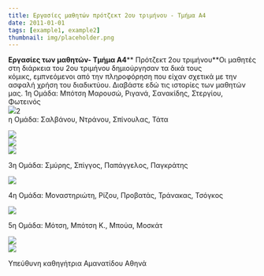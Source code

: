 ```yaml
---
title: Εργασίες μαθητών πρότζεκτ 2ου τριμήνου - Τμήμα Α4
date: 2011-01-01
tags: [example1, example2]
thumbnail: img/placeholder.png
---
```

**Εργασίες των μαθητών- Τμήμα Α4**** Πρότζεκτ 2ου τριμήνου**Οι μαθητές στη διάρκεια του 2ου τριμήνου δημιούργησαν τα δικά τους κόμικς, εμπνεόμενοι από την πληροφόρηση που είχαν σχετικά με την ασφαλή χρήση του διαδικτύου. Διαβάστε εδώ τις ιστορίες των μαθητών μας. 
1η Ομάδα: Μπότση Μαρουσώ, Ριγανά, Σανακίδης, Στεργίου, Φωτεινός  
![](http://4.bp.blogspot.com/-lYFPQ111LnA/VTkbEwrTupI/AAAAAAAAAU4/oqtlK-TXgNk/s1600/%CE%9F%CE%BC%CE%B1%CE%B4%CE%B9%CE%BA%CE%AE%2B%CE%B5%CF%81%CE%B3%CE%B1%CF%83%CE%AF%CE%B1%2B%CE%92%CE%84%CF%84%CF%81%CE%B9%CE%BC%CE%AE%CE%BD%CE%BF%CF%85%2B-%2B%CE%9C%CF%80%CF%8C%CF%84%CF%83%CE%B7%2B%CE%9C%CE%B1%CF%81%CE%BF%CF%85%CF%83%CF%8E%2C%2B%CE%A1%CE%B9%CE%B3%CE%B1%CE%BD%CE%AC%2C%2B%CE%A3%CE%B1%CE%BD%CE%B1%CE%BA%CE%AF%CE%B4%CE%B7%CF%82%2C%2B%CE%A3%CF%84%CE%B5%CF%81%CE%B3%CE%AF%CE%BF%CF%85%2C%2B%CE%A6%CF%89%CF%84%CE%B5%CE%B9%CE%BD%CF%8C%CF%82.png)2  
η Ομάδα: Σαλβάνου, Ντράνου, Σπίνουλας, Τάτα 

![](http://4.bp.blogspot.com/-MJ_Rej9s264/VTkbkJZohUI/AAAAAAAAAVA/9PePuE6zBc8/s1600/%CE%9F%CE%BC%CE%B1%CE%B4%CE%B9%CE%BA%CE%AE%2B%CE%B5%CF%81%CE%B3%CE%B1%CF%83%CE%AF%CE%B1%2B%CE%92%CE%84%CF%84%CF%81%CE%B9%CE%BC%CE%AE%CE%BD%CE%BF%CF%85%2B-%2B%CE%A3%CE%B1%CE%BB%CE%B2%CE%AC%CE%BD%CE%BF%CF%85%2C%2B%CE%9D%CF%84%CF%81%CE%AC%CE%BD%CE%BF%CF%85%2C%2B%CE%A3%CF%80%CE%AF%CE%BD%CE%BF%CF%85%CE%BB%CE%B1%CF%82%2C%2B%CE%A4%CE%AC%CF%84%CE%B1%2B1.png)  
![](http://2.bp.blogspot.com/-DuyhnggCjrY/VTkbyJaPYKI/AAAAAAAAAVI/tyAf_jqSqaw/s1600/%CE%9F%CE%BC%CE%B1%CE%B4%CE%B9%CE%BA%CE%AE%2B%CE%B5%CF%81%CE%B3%CE%B1%CF%83%CE%AF%CE%B1%2B%CE%92%CE%84%CF%84%CF%81%CE%B9%CE%BC%CE%AE%CE%BD%CE%BF%CF%85%2B-%2B%CE%A3%CE%B1%CE%BB%CE%B2%CE%AC%CE%BD%CE%BF%CF%85%2C%2B%CE%9D%CF%84%CF%81%CE%AC%CE%BD%CE%BF%CF%85%2C%2B%CE%A3%CF%80%CE%AF%CE%BD%CE%BF%CF%85%CE%BB%CE%B1%CF%82%2C%2B%CE%A4%CE%AC%CF%84%CE%B1%2B2.png)  
![](http://2.bp.blogspot.com/-3S4Ia7i_1x4/VTkcRPYi6yI/AAAAAAAAAVQ/HzAu3GhcVoQ/s1600/%CE%9F%CE%BC%CE%B1%CE%B4%CE%B9%CE%BA%CE%AE%2B%CE%B5%CF%81%CE%B3%CE%B1%CF%83%CE%AF%CE%B1%2B%CE%92%CE%84%CF%84%CF%81%CE%B9%CE%BC%CE%AE%CE%BD%CE%BF%CF%85%2B-%2B%CE%A3%CE%B1%CE%BB%CE%B2%CE%AC%CE%BD%CE%BF%CF%85%2C%2B%CE%9D%CF%84%CF%81%CE%AC%CE%BD%CE%BF%CF%85%2C%2B%CE%A3%CF%80%CE%AF%CE%BD%CE%BF%CF%85%CE%BB%CE%B1%CF%82%2C%2B%CE%A4%CE%AC%CF%84%CE%B1%2B3.png)   

3η Ομάδα: Σμύρης, Σπίγγος, Παπάγγελος, Παγκράτης  

![](http://1.bp.blogspot.com/-UgBd8uvjq-M/VTkdCshCJxI/AAAAAAAAAVY/FYkA4GkngIA/s1600/%CE%9F%CE%BC%CE%B1%CE%B4%CE%B9%CE%BA%CE%AE%2B%CE%B5%CF%81%CE%B3%CE%B1%CF%83%CE%AF%CE%B1%2B%CE%92%CE%84%CF%84%CF%81%CE%B9%CE%BC%CE%AE%CE%BD%CE%BF%CF%85%2B-%2B%CE%A3%CE%BC%CF%8D%CF%81%CE%B7%CF%82%2C%2B%CE%A3%CF%80%CE%AF%CE%B3%CE%B3%CE%BF%CF%82%2C%2B%CE%A0%CE%B1%CF%80%CE%AC%CE%B3%CE%B3%CE%B5%CE%BB%CE%BF%CF%82%2C%2B%CE%A0%CE%B1%CE%B3%CE%BA%CF%81%CE%AC%CF%84%CE%B7%CF%82.png)   

4η Ομάδα: Μοναστηριώτη, Ρίζου, Προβατάς, Τράνακας, Τσόγκος  

![](http://2.bp.blogspot.com/-f8rhiiLms_w/VTkdWzYMsrI/AAAAAAAAAVg/19e_2DVlHZM/s1600/%CE%9F%CE%BC%CE%B1%CE%B4%CE%B9%CE%BA%CE%AE%2B%CE%B5%CF%81%CE%B3%CE%B1%CF%83%CE%AF%CE%B1%2B%CE%92%CE%84%CF%84%CF%81%CE%B9%CE%BC%CE%AE%CE%BD%CE%BF%CF%85%2B-%CE%9C%CE%BF%CE%BD%CE%B1%CF%83%CF%84%CE%B7%CF%81%CE%B9%CF%8E%CF%84%CE%B7%2C%2B%CE%A1%CE%AF%CE%B6%CE%BF%CF%85%2C%2B%CE%A0%CF%81%CE%BF%CE%B2%CE%B1%CF%84%CE%AC%CF%82%2C%2B%CE%A4%CF%81%CE%AC%CE%BD%CE%B1%CE%BA%CE%B1%CF%82%2B%CE%A4%CF%83%CF%8C%CE%B3%CE%BA%CE%BF%CF%82.png)  

5η Ομάδα: Μότση, Μπότση Κ., Μπούα, Μοσκάτ  
  
	
![](http://4.bp.blogspot.com/-lJhpOE5o9ug/VTkdvBlp_JI/AAAAAAAAAVo/5BaDWUmU8i4/s1600/%CE%9F%CE%BC%CE%B1%CE%B4%CE%B9%CE%BA%CE%AE%2B%CE%B5%CF%81%CE%B3%CE%B1%CF%83%CE%AF%CE%B1%2B%CE%92%CE%84%CF%84%CF%81%CE%B9%CE%BC%CE%AE%CE%BD%CE%BF%CF%85%2B-%CE%9C%CF%8C%CF%84%CF%83%CE%B7%2C%2B%CE%9C%CF%80%CF%8C%CF%84%CF%83%CE%B7%2B%CE%9A.%2C%2B%CE%9C%CF%80%CE%BF%CF%8D%CE%B1%2C%2B%CE%9C%CE%BF%CF%83%CE%BA%CE%AC%CF%84%2B1.png)  
![](http://1.bp.blogspot.com/-vY1LpEL2mA0/VTkd4UV_nYI/AAAAAAAAAVw/hQr09AfulnY/s1600/%CE%9F%CE%BC%CE%B1%CE%B4%CE%B9%CE%BA%CE%AE%2B%CE%B5%CF%81%CE%B3%CE%B1%CF%83%CE%AF%CE%B1%2B%CE%92%CE%84%CF%84%CF%81%CE%B9%CE%BC%CE%AE%CE%BD%CE%BF%CF%85%2B-%CE%9C%CF%8C%CF%84%CF%83%CE%B7%2C%2B%CE%9C%CF%80%CF%8C%CF%84%CF%83%CE%B7%2B%CE%9A.%2C%2B%CE%9C%CF%80%CE%BF%CF%8D%CE%B1%2C%2B%CE%9C%CE%BF%CF%83%CE%BA%CE%AC%CF%84%2B2.png)   

Υπεύθυνη καθηγήτρια Αμανατίδου Αθηνά
